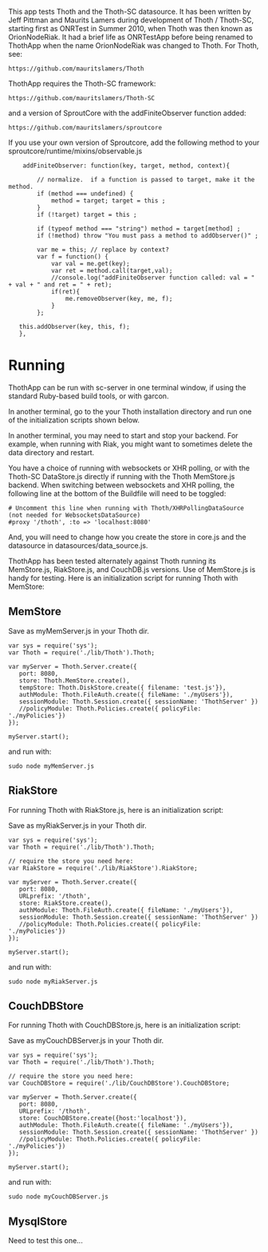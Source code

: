 This app tests Thoth and the Thoth-SC datasource. It has been written by Jeff Pittman and Maurits Lamers during
development of Thoth / Thoth-SC, starting first as ONRTest in Summer 2010, when Thoth was then known as OrionNodeRiak.
It had a brief life as ONRTestApp before being renamed to ThothApp when the name OrionNodeRiak was changed to Thoth. For
Thoth, see:

    https://github.com/mauritslamers/Thoth

ThothApp requires the Thoth-SC framework:

    https://github.com/mauritslamers/Thoth-SC

and a version of SproutCore with the addFiniteObserver function added:

    https://github.com/mauritslamers/sproutcore

If you use your own version of Sproutcore, add the following method to your sproutcore/runtime/mixins/observable.js

        addFiniteObserver: function(key, target, method, context){
 
            // normalize.  if a function is passed to target, make it the method.
            if (method === undefined) {
                method = target; target = this ;
            }
            if (!target) target = this ;
 
            if (typeof method === "string") method = target[method] ;
            if (!method) throw "You must pass a method to addObserver()" ;
 
            var me = this; // replace by context?
            var f = function() {
                var val = me.get(key);
                var ret = method.call(target,val);
                //console.log("addFiniteObserver function called: val = " + val + " and ret = " + ret);
                if(ret){
                    me.removeObserver(key, me, f);
                }
            };
 
       this.addObserver(key, this, f);
       },

Running
=======

ThothApp can be run with sc-server in one terminal window, if using the standard Ruby-based build tools, or with garcon.

In another terminal, go to the your Thoth installation directory and run one of the initialization scripts shown below.

In another terminal, you may need to start and stop your backend. For example, when running with Riak, you might want to
sometimes delete the data directory and restart.

You have a choice of running with websockets or XHR polling, or with the Thoth-SC DataStore.js directly if running with
the Thoth MemStore.js backend. When switching between websockets and XHR polling, the following line at the bottom of
the Buildfile will need to be toggled:

    # Uncomment this line when running with Thoth/XHRPollingDataSource (not needed for WebsocketsDataSource)
    #proxy '/thoth', :to => 'localhost:8080'

And, you will need to change how you create the store in core.js and the datasource in datasources/data_source.js.

ThothApp has been tested alternately against Thoth running its MemStore.js, RiakStore.js, and CouchDB.js versions.
Use of MemStore.js is handy for testing. Here is an initialization script for running Thoth with MemStore:

MemStore
--------

Save as myMemServer.js in your Thoth dir.

    var sys = require('sys');
    var Thoth = require('./lib/Thoth').Thoth;

    var myServer = Thoth.Server.create({
       port: 8080,
       store: Thoth.MemStore.create(),
       tempStore: Thoth.DiskStore.create({ filename: 'test.js'}),
       authModule: Thoth.FileAuth.create({ fileName: './myUsers'}),
       sessionModule: Thoth.Session.create({ sessionName: 'ThothServer' })
       //policyModule: Thoth.Policies.create({ policyFile: './myPolicies'})
    });

    myServer.start();

and run with:

    sudo node myMemServer.js

RiakStore
---------

For running Thoth with RiakStore.js, here is an initialization script:

Save as myRiakServer.js in your Thoth dir.

    var sys = require('sys');
    var Thoth = require('./lib/Thoth').Thoth;

    // require the store you need here:
    var RiakStore = require('./lib/RiakStore').RiakStore;

    var myServer = Thoth.Server.create({
       port: 8080,
       URLprefix: '/thoth',
       store: RiakStore.create(),
       authModule: Thoth.FileAuth.create({ fileName: './myUsers'}),
       sessionModule: Thoth.Session.create({ sessionName: 'ThothServer' })
       //policyModule: Thoth.Policies.create({ policyFile: './myPolicies'})
    });

    myServer.start();

and run with:

    sudo node myRiakServer.js

CouchDBStore
------------

For running Thoth with CouchDBStore.js, here is an initialization script:

Save as myCouchDBServer.js in your Thoth dir.

    var sys = require('sys');
    var Thoth = require('./lib/Thoth').Thoth;

    // require the store you need here:
    var CouchDBStore = require('./lib/CouchDBStore').CouchDBStore;

    var myServer = Thoth.Server.create({
       port: 8080,
       URLprefix: '/thoth',
       store: CouchDBStore.create({host:'localhost'}),
       authModule: Thoth.FileAuth.create({ fileName: './myUsers'}),
       sessionModule: Thoth.Session.create({ sessionName: 'ThothServer' })
       //policyModule: Thoth.Policies.create({ policyFile: './myPolicies'})
    });

    myServer.start();

and run with:

    sudo node myCouchDBServer.js

MysqlStore
----------

Need to test this one...
